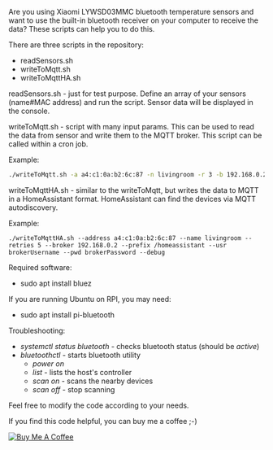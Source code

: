 Are you using Xiaomi LYWSD03MMC bluetooth temperature sensors and want to use the built-in bluetooth receiver on your computer to receive the data? These scripts can help you to do this.

There are three scripts in the repository:

- readSensors.sh
- writeToMqtt.sh
- writeToMqttHA.sh

readSensors.sh - just for test purpose. Define an array of your sensors (name#MAC address) and run the script. Sensor data will be displayed in the console.

writeToMqtt.sh - script with many input params. This can be used to read the data from sensor and write them to the MQTT broker. This script can be called within a cron job.

Example: 
```sh
./writeToMqtt.sh -a a4:c1:0a:b2:6c:87 -n livingroom -r 3 -b 192.168.0.2 -u brokerUsername -P brokerPassword -d
```

writeToMqttHA.sh - similar to the writeToMqtt, but writes the data to MQTT in a HomeAssistant format. HomeAssistant can find the devices via MQTT autodiscovery.

Example: 
```
./writeToMqttHA.sh --address a4:c1:0a:b2:6c:87 --name livingroom --retries 5 --broker 192.168.0.2 --prefix /homeassistant --usr brokerUsername --pwd brokerPassword --debug
```

Required software:
- sudo apt install bluez

If you are running Ubuntu on RPI, you may need:
- sudo apt install pi-bluetooth


Troubleshooting:
- _systemctl status bluetooth_ - checks bluetooth status (should be *active*)
- _bluetoothctl_ - starts bluetooth utility
  - _power on_
  - _list_ - lists the host's controller
  - _scan on_ - scans the nearby devices
  - _scan off_ - stop scanning

Feel free to modify the code according to your needs.

If you find this code helpful, you can buy me a coffee ;-)
<p data-sourcepos="275:1-275:227" dir="auto"><a href="https://www.buymeacoffee.com/belkop" rel="nofollow"><img src="https://camo.githubusercontent.com/bb1379389889e9a4bb06b016d3ab5a1d6d3517bf10229c7364775620efbaa625/68747470733a2f2f7777772e6275796d6561636f666665652e636f6d2f6173736574732f696d672f637573746f6d5f696d616765732f77686974655f696d672e706e67" alt="Buy Me A Coffee" data-canonical-src="https://www.buymeacoffee.com/assets/img/custom_images/white_img.png" style="max-width: 100%;"></a></p>
